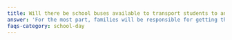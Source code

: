 ```yaml
---
title: Will there be school buses available to transport students to and from Compass?
answer: 'For the most part, families will be responsible for getting their children to and from school each day. We will locate our school near public transportation and bikeable routes so that students can get to school on their own. We will help families set up carpools from different parts of Fort Collins. Eventually, we plan to have a fleet of vans that may be available to pick students up if we have several students coming from one neighborhood.'
faqs-category: school-day
---
```



